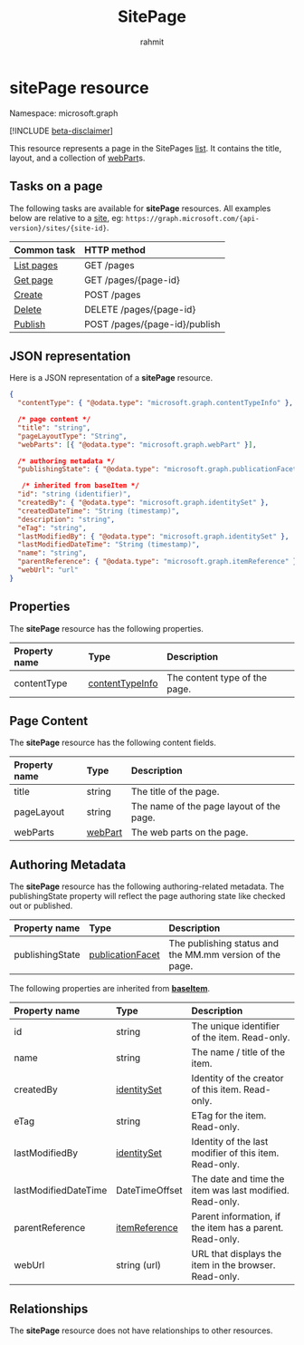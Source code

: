 ﻿---
author: rahmit
description: "This resource represents a page in the SitePages list."
ms.date: 03/15/2018
title: SitePage
localization_priority: Normal
ms.prod: "sharepoint"
doc_type: resourcePageType
---

# sitePage resource

Namespace: microsoft.graph

[!INCLUDE [beta-disclaimer](../../includes/beta-disclaimer.md)]

This resource represents a page in the SitePages [list][].
It contains the title, layout, and a collection of [webPart][]s.

## Tasks on a page

The following tasks are available for **sitePage** resources.
All examples below are relative to a [site][], eg: `https://graph.microsoft.com/{api-version}/sites/{site-id}`.

| Common task    | HTTP method                   |
| :------------- | :---------------------------- |
| [List pages][] | GET /pages                    |
| [Get page][]   | GET /pages/{page-id}          |
| [Create][]     | POST /pages                   |
| [Delete][]     | DELETE /pages/{page-id}       |
| [Publish][]    | POST /pages/{page-id}/publish |

[List pages]: ../api/sitepage-list.md
[Get page]: ../api/sitepage-get.md
[Create]: ../api/sitepage-create.md
[Delete]: ../api/sitepage-delete.md
[Publish]: ../api/sitepage-publish.md

## JSON representation

Here is a JSON representation of a **sitePage** resource.

<!--{
  "blockType": "resource",
  "keyProperty": "id",
  "baseType": "microsoft.graph.baseItem",
  "@odata.type": "microsoft.graph.sitePage",
  "openType": true
}-->

```json
{
  "contentType": { "@odata.type": "microsoft.graph.contentTypeInfo" },

  /* page content */
  "title": "string",
  "pageLayoutType": "String",
  "webParts": [{ "@odata.type": "microsoft.graph.webPart" }],

  /* authoring metadata */
  "publishingState": { "@odata.type": "microsoft.graph.publicationFacet" },

   /* inherited from baseItem */
  "id": "string (identifier)",
  "createdBy": { "@odata.type": "microsoft.graph.identitySet" },
  "createdDateTime": "String (timestamp)",
  "description": "string",
  "eTag": "string",
  "lastModifiedBy": { "@odata.type": "microsoft.graph.identitySet" },
  "lastModifiedDateTime": "String (timestamp)",
  "name": "string",
  "parentReference": { "@odata.type": "microsoft.graph.itemReference" },
  "webUrl": "url"
}
```

## Properties

The **sitePage** resource has the following properties.

| Property name | Type                | Description                   |
| :------------ | :------------------ | :---------------------------- |
| contentType   | [contentTypeInfo][] | The content type of the page. |

## Page Content

The **sitePage** resource has the following content fields.

| Property name | Type        | Description                              |
| :------------ | :---------- | :--------------------------------------- |
| title         | string      | The title of the page.                   |
| pageLayout    | string      | The name of the page layout of the page. |
| webParts      | [webPart][] | The web parts on the page.               |

## Authoring Metadata

The **sitePage** resource has the following authoring-related metadata. The publishingState property will reflect the page authoring state like checked out or published.

| Property name   | Type                 | Description                                              |
| :-------------- | :------------------- | :------------------------------------------------------- |
| publishingState | [publicationFacet][] | The publishing status and the MM.mm version of the page. |

The following properties are inherited from **[baseItem][]**.

| Property name        | Type              | Description                                              |
| :------------------- | :---------------- | :------------------------------------------------------- |
| id                   | string            | The unique identifier of the item. Read-only.            |
| name                 | string            | The name / title of the item.                            |
| createdBy            | [identitySet][]   | Identity of the creator of this item. Read-only.         |
| eTag                 | string            | ETag for the item. Read-only.                            |
| lastModifiedBy       | [identitySet][]   | Identity of the last modifier of this item. Read-only.   |
| lastModifiedDateTime | DateTimeOffset    | The date and time the item was last modified. Read-only. |
| parentReference      | [itemReference][] | Parent information, if the item has a parent. Read-only. |
| webUrl               | string (url)      | URL that displays the item in the browser. Read-only.    |

## Relationships

The **sitePage** resource does not have relationships to other resources.

[baseItem]: baseitem.md
[contentTypeInfo]: contenttypeinfo.md
[columnDefinition]: columndefinition.md
[identitySet]: identityset.md
[itemReference]: itemreference.md
[list]: list.md
[listInfo]: listinfo.md
[listItem]: listitem.md
[publicationFacet]: publicationfacet.md
[site]: site.md
[webPart]: webpart.md

<!--
{
  "type": "#page.annotation",
  "description": "",
  "keywords": "",
  "section": "documentation",
  "tocPath": "Resources/Page",
  "tocBookmarks": {
    "Page": "#"
  },
  "suppressions": []
}
-->

<!--
TODO:
* Define {page-id}
* Update examples
    * Be consistent with other URLs in the documentation.
    * Try to use the same site, library, etc.
    * Add the URL to the underlying list item resource in the API
* PATCH for list item patches /item/{item-id}/fields.
-->
